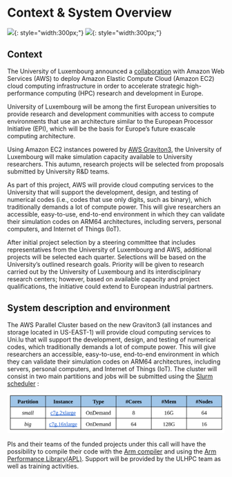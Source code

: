 # Context & System Overview

![](https://upload.wikimedia.org/wikipedia/commons/thumb/9/93/Amazon_Web_Services_Logo.svg/1280px-Amazon_Web_Services_Logo.svg.png){: style="width:300px;"}
![](https://upload.wikimedia.org/wikipedia/commons/thumb/1/1e/University_of_Luxembourg_logo_%28fr%29.svg/2421px-University_of_Luxembourg_logo_%28fr%29.svg.png){: style="width:300px;"}

## Context

The University of Luxembourg announced a [collaboration](https://wwwen.uni.lu/universite/actualites/diaporama/des_processeurs_d_aws_pour_la_recherche_en_calcul_haute_performance) with Amazon Web Services (AWS) to deploy Amazon Elastic Compute Cloud (Amazon EC2) cloud computing infrastructure in order to accelerate strategic high-performance computing (HPC) research and development in Europe.

University of Luxembourg will be among the first European universities to provide research and development communities with access to compute environments that use an architecture similar to the European Processor Initiative (EPI), which will be the basis for Europe’s future exascale computing architecture.

Using Amazon EC2 instances powered by [AWS Graviton3](https://aws.amazon.com/blogs/aws/new-amazon-ec2-c7g-instances-powered-by-aws-graviton3-processors/), the University of Luxembourg will make simulation capacity available to University researchers. This autumn, research projects will be selected from proposals submitted by University R&D teams.

As part of this project, AWS will provide cloud computing services to the University that will support the development, design, and testing of numerical codes (i.e., codes that use only digits, such as binary), which traditionally demands a lot of compute power. This will give researchers an accessible, easy-to-use, end-to-end environment in which they can validate their simulation codes on ARM64 architectures, including servers, personal computers, and Internet of Things (IoT).

After initial project selection by a steering committee that includes representatives from the University of Luxembourg and AWS, additional projects will be selected each quarter. Selections will be based on the University’s outlined research goals. Priority will be given to research carried out by the University of Luxembourg and its interdisciplinary research centers; however, based on available capacity and project qualifications, the initiative could extend to European industrial partners.



## System description and environment 

The AWS Parallel Cluster based on the new Graviton3 (all instances and storage located in US-EAST-1) will provide cloud computing services to Uni.lu that will support the development, design, and testing of numerical codes, which traditionally demands a lot of compute power. This will give researchers an accessible, easy-to-use, end-to-end environment in which they can validate their simulation codes on ARM64 architectures, including servers, personal computers, and Internet of Things (IoT). The cluster will consist in two main partitions and jobs will be submitted using the [Slurm scheduler](https://slurm.schedmd.com/documentation.html) :



![](./images/queues.png)


PIs and their teams of the funded projects under this call will have the possibility to compile their code with the [Arm compiler](https://developer.arm.com/Tools%20and%20Software/Arm%20Compiler%20for%20Linux) and using the [Arm Performance Library(APL)](https://developer.arm.com/Tools%20and%20Software/Arm%20Performance%20Libraries). Support will be provided by the ULHPC team as well as training activities.


